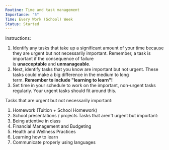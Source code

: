 ```yaml
---
Routine: Time and task management
Importance: "5"
Time: Every Work (School) Week
Status: Started
---
```

Instructions: 
1. Identify any tasks that take up a significant amount of your time because they are urgent but not necessarily important. Remember, a task is important if the consequence of failure is **unacceptable** and **unmanageable**.
2. Next, identify tasks that you know are important but not urgent. These tasks could make a big difference in the medium to long term. **Remember to include "learning to learn"!**
3. Set time in your schedule to work on the important, non-urgent tasks regularly. Your urgent tasks should fit around this.

Tasks that are urgent but not necessarily important:
1. Homework (Tuition + School Homework)
2. School presentations / projects
Tasks that aren't urgent but important:
1. Being attentive in class
2. Financial Management and Budgeting
3. Health and Wellness Practices
4. Learning how to learn
5. Communicate properly using languages